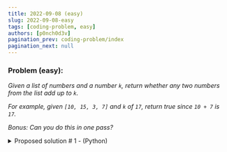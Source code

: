 ```yaml
---
title: 2022-09-08 (easy)
slug: 2022-09-08-easy
tags: [coding-problem, easy]
authors: [p0nch0d3v]
pagination_prev: coding-problem/index
pagination_next: null
---
```

### Problem (easy):
*Given a list of numbers and a number `k`, return whether any two numbers from the list add up to `k`.*

*For example, given `[10, 15, 3, 7]` and `k` of `17`, return true since `10 + 7` is `17`.*

*Bonus: Can you do this in one pass?*

<details>
<summary>Proposed solution # 1 - (Python)</summary>
<p>

```python
def main (the_list, k):
    i = 0
    j = 0
    success = False
    while (i < len(the_list)):
        while (j < len(the_list)):
            if (i != j):
                if (the_list[i] + the_list[j] == k):
                    print(the_list[i])
                    print(the_list[j])
                    success = True
            j = j + 1
            if (success):
                break
        j = 0
        i = i + 1
        if (success):
            break
    print(success)

if __name__ == "__main__":
    main([10, 15, 3, 7], 17)
```

</p>
</details>
